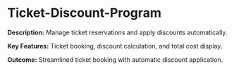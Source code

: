 # Ticket-Discount-Program

**Description:** Manage ticket reservations and apply discounts automatically.

**Key Features:** Ticket booking, discount calculation, and total cost display.

**Outcome:** Streamlined ticket booking with automatic discount application.
